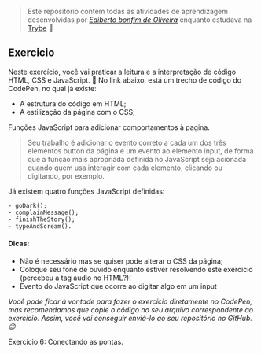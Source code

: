 > Este repositório contém todas as atividades de aprendizagem desenvolvidas por _[Ediberto bonfim de Oliveira](https://www.linkedin.com/in/ediberto-b-oliveira-872926178/)_ enquanto estudava na [Trybe](https://www.betrybe.com/) :rocket:

## Exercicio

Neste exercício, você vai praticar a leitura e a interpretação de código HTML, CSS e JavaScript. 🙂
No link abaixo, está um trecho de código do CodePen, no qual já existe:

- A estrutura do código em HTML;
- A estilização da página com o CSS;

Funções JavaScript para adicionar comportamentos à pagina.

> Seu trabalho é adicionar o evento correto a cada um dos três elementos button da página e um evento ao elemento input, de forma que a função mais apropriada definida no JavaScript seja acionada quando quem usa interagir com cada elemento, clicando ou digitando, por exemplo.

Já existem quatro funções JavaScript definidas:

    - goDark();
    - complainMessage();
    - finishTheStory();
    - typeAndScream().

#### Dicas:

- Não é necessário mas se quiser pode alterar o CSS da página;
- Coloque seu fone de ouvido enquanto estiver resolvendo este exercício (percebeu a tag audio no HTML?)!
- Evento do JavaScript que ocorre ao digitar algo em um input

_Você pode ficar à vontade para fazer o exercício diretamente no CodePen, mas recomendamos que copie o código no seu arquivo correspondente ao exercício. Assim, você vai conseguir enviá-lo ao seu repositório no GitHub. 😉_

Exercício 6: Conectando as pontas.
